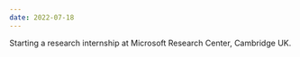 ```yaml
---
date: 2022-07-18
---
```


Starting a research internship at Microsoft Research Center, Cambridge UK.
